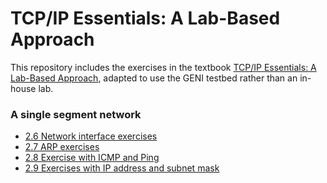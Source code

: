 # TCP/IP Essentials: A Lab-Based Approach

This repository includes the exercises in the textbook [TCP/IP Essentials: A Lab-Based Approach](https://www.amazon.com/TCP-IP-Essentials-Lab-Based-Approach/dp/052160124X), adapted to use the GENI testbed rather than an in-house lab.

### A single segment network

* [2.6 Network interface exercises](2-6-network-interface.md)
* [2.7 ARP exercises](2-7-arp.md)
* [2.8 Exercise with ICMP and Ping](2-8-icmp-ping.md)
* [2.9 Exercises with IP address and subnet mask](2-9-ip-subnet.md)


